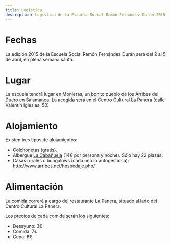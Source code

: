 ```yaml
---
title: Logística
description: Logística de la Escuela Social Ramón Fernández Durán 2015
---
```


# Fechas
La edición 2015 de la Escuela Social Ramón Fernández Durán será del 2 al 5 de abril, en plena semana santa. 

# Lugar
La escuela tendrá lugar en Monleras, un bonito pueblo de los Arribes del Duero en Salamanca. La acogida será en el Centro Cultural La Panera (calle Valentín Iglesias, 50)

# Alojamiento
Existen tres tipos de alojamientos:

- Colchonetas (gratis).
- Albergue [La Cabañuela](http://www.lacabanuela.es/) (14€ por persona y noche). Sólo hay 22 plazas.
- Casas rurales o bungalows (cada uno lo autogestiona):  <http://www.arribes.net/hospedaje.php/>

# Alimentación
La comida correrá a cargo del restaurante La Panera, situado al lado del Centro Cultural La Panera. 

Los precios de cada comida serán los siguientes:

- Desayuno: 3€
- Comida: 7€
- Cena: 6€